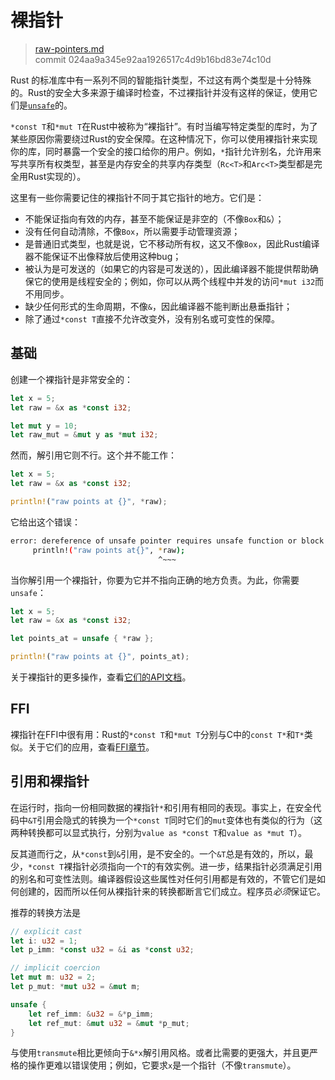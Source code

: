 # 裸指针

> [raw-pointers.md](https://github.com/rust-lang/rust/blob/master/src/doc/book/raw-pointers.md)
> <br>
> commit 024aa9a345e92aa1926517c4d9b16bd83e74c10d

Rust 的标准库中有一系列不同的智能指针类型，不过这有两个类型是十分特殊的。Rust的安全大多来源于编译时检查，不过裸指针并没有这样的保证，使用它们是[`unsafe`](http://doc.rust-lang.org/nightly/book/unsafe.html)的。

`*const T`和`*mut T`在Rust中被称为“裸指针”。有时当编写特定类型的库时，为了某些原因你需要绕过Rust的安全保障。在这种情况下，你可以使用裸指针来实现你的库，同时暴露一个安全的接口给你的用户。例如，`*`指针允许别名，允许用来写共享所有权类型，甚至是内存安全的共享内存类型（`Rc<T>`和`Arc<T>`类型都是完全用Rust实现的）。

这里有一些你需要记住的裸指针不同于其它指针的地方。它们是：

* 不能保证指向有效的内存，甚至不能保证是非空的（不像`Box`和`&`）；
* 没有任何自动清除，不像`Box`，所以需要手动管理资源；
* 是普通旧式类型，也就是说，它不移动所有权，这又不像`Box`，因此Rust编译器不能保证不出像释放后使用这种bug；
* 被认为是可发送的（如果它的内容是可发送的），因此编译器不能提供帮助确保它的使用是线程安全的；例如，你可以从两个线程中并发的访问`*mut i32`而不用同步。
* 缺少任何形式的生命周期，不像`&`，因此编译器不能判断出悬垂指针；
* 除了通过`*const T`直接不允许改变外，没有别名或可变性的保障。

## 基础

创建一个裸指针是非常安全的：

```rust
let x = 5;
let raw = &x as *const i32;

let mut y = 10;
let raw_mut = &mut y as *mut i32;
```

然而，解引用它则不行。这个并不能工作：

```rust
let x = 5;
let raw = &x as *const i32;

println!("raw points at {}", *raw);
```

它给出这个错误：

```bash
error: dereference of unsafe pointer requires unsafe function or block [E0133]
     println!("raw points at{}", *raw);
                                 ^~~~
```

当你解引用一个裸指针，你要为它并不指向正确的地方负责。为此，你需要`unsafe`：

```rust
let x = 5;
let raw = &x as *const i32;

let points_at = unsafe { *raw };

println!("raw points at {}", points_at);
```

关于裸指针的更多操作，查看[它们的API文档](http://doc.rust-lang.org/stable/std/primitive.pointer.html)。

## FFI
裸指针在FFI中很有用：Rust的`*const T`和`*mut T`分别与C中的`const T*`和`T*`类似。关于它们的应用，查看[FFI章节](http://doc.rust-lang.org/stable/book/ffi.html)。

## 引用和裸指针
在运行时，指向一份相同数据的裸指针`*`和引用有相同的表现。事实上，在安全代码中`&T`引用会隐式的转换为一个`*const T`同时它们的`mut`变体也有类似的行为（这两种转换都可以显式执行，分别为`value as *const T`和`value as *mut T`）。

反其道而行之，从`*const`到`&`引用，是不安全的。一个`&T`总是有效的，所以，最少，`*const T`裸指针必须指向一个`T`的有效实例。进一步，结果指针必须满足引用的别名和可变性法则。编译器假设这些属性对任何引用都是有效的，不管它们是如何创建的，因而所以任何从裸指针来的转换都断言它们成立。程序员*必须*保证它。

推荐的转换方法是

```rust
// explicit cast
let i: u32 = 1;
let p_imm: *const u32 = &i as *const u32;

// implicit coercion
let mut m: u32 = 2;
let p_mut: *mut u32 = &mut m;

unsafe {
    let ref_imm: &u32 = &*p_imm;
    let ref_mut: &mut u32 = &mut *p_mut;
}
```

与使用`transmute`相比更倾向于`&*x`解引用风格。或者比需要的更强大，并且更严格的操作更难以错误使用；例如，它要求`x`是一个指针（不像`transmute`）。
